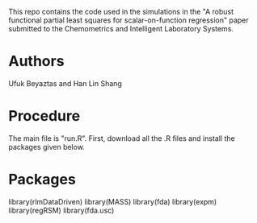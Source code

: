 This repo contains the code used in the simulations in the "A robust functional partial least squares for scalar-on-function regression"
paper submitted to the Chemometrics and Intelligent Laboratory Systems. 
# Authors
Ufuk Beyaztas and Han Lin Shang
# Procedure
The main file is "run.R". First, download all the .R files and install the packages given below.
# Packages
library(rlmDataDriven)
library(MASS)
library(fda)
library(expm)
library(regRSM)
library(fda.usc)
